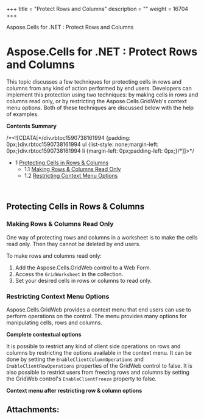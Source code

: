 +++
title = "Protect Rows and Columns" 
description = "" 
weight = 16704 
+++

Aspose.Cells for .NET : Protect Rows and Columns  

# Aspose.Cells for .NET : Protect Rows and Columns


This topic discusses a few techniques for protecting cells in rows and columns from any kind of action performed by end users. Developers can implement this protection using two techniques: by making cells in rows and columns read only, or by restricting the Aspose.Cells.GridWeb's context menu options. Both of these techniques are discussed below with the help of examples.

**Contents Summary**

/\*<!\[CDATA\[\*/div.rbtoc1590738161994 {padding: 0px;}div.rbtoc1590738161994 ul {list-style: none;margin-left: 0px;}div.rbtoc1590738161994 li {margin-left: 0px;padding-left: 0px;}/\*\]\]>\*/

*   1 [Protecting Cells in Rows & Columns](#ProtectRowsandColumns-ProtectingCellsinRows&Columns)
    *   1.1 [Making Rows & Columns Read Only](#ProtectRowsandColumns-MakingRows&ColumnsReadOnly)
    *   1.2 [Restricting Context Menu Options](#ProtectRowsandColumns-RestrictingContextMenuOptions)

 

## Protecting Cells in Rows & Columns

### Making Rows & Columns Read Only

One way of protecting rows and columns in a worksheet is to make the cells read only. Then they cannot be deleted by end users.

To make rows and columns read only:

1.  Add the Aspose.Cells.GridWeb control to a Web Form.
2.  Access the `GridWorksheet` in the collection.
3.  Set your desired cells in rows or columns to read only.

### Restricting Context Menu Options

Aspose.Cells.GridWeb provides a context menu that end users can use to perform operations on the control. The menu provides many options for manipulating cells, rows and columns.

**Complete contextual options**  

It is possible to restrict any kind of client side operations on rows and columns by restricting the options available in the context menu. It can be done by setting the `EnableClientColumnOperations` and `EnableClientRowOperations` properties of the GridWeb control to false. It is also possible to restrict users from freezing rows and columns by setting the GridWeb control's `EnableClientFreeze` property to false.

**Context menu after restricting row & column options**  

## Attachments:


